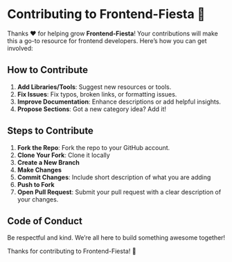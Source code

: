 # Contributing to Frontend-Fiesta 🎉

Thanks ❤️ for helping grow **Frontend-Fiesta**! Your contributions will make this a go-to resource for frontend developers. Here’s how you can get involved:

## How to Contribute

1. **Add Libraries/Tools**: Suggest new resources or tools.
2. **Fix Issues**: Fix typos, broken links, or formatting issues.
3. **Improve Documentation**: Enhance descriptions or add helpful insights.
4. **Propose Sections**: Got a new category idea? Add it!

## Steps to Contribute

1. **Fork the Repo**: Fork the repo to your GitHub account.
2. **Clone Your Fork**: Clone it locally
2. **Create a New Branch** 
2. **Make Changes** 
2. **Commit Changes**: Include short description of what you are adding
2. **Push to Fork** 
2. **Open Pull Request**: Submit your pull request with a clear description of your changes.

## Code of Conduct

Be respectful and kind. We’re all here to build something awesome together!

Thanks for contributing to Frontend-Fiesta! 🎉


